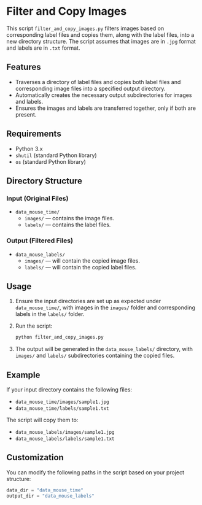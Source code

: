 # Filter and Copy Images

This script `filter_and_copy_images.py` filters images based on corresponding label files and copies them, along with the label files, into a new directory structure. The script assumes that images are in `.jpg` format and labels are in `.txt` format. 

## Features
- Traverses a directory of label files and copies both label files and corresponding image files into a specified output directory.
- Automatically creates the necessary output subdirectories for images and labels.
- Ensures the images and labels are transferred together, only if both are present.

## Requirements
- Python 3.x
- `shutil` (standard Python library)
- `os` (standard Python library)

## Directory Structure

### Input (Original Files)
- `data_mouse_time/`
  - `images/` — contains the image files.
  - `labels/` — contains the label files.

### Output (Filtered Files)
- `data_mouse_labels/`
  - `images/` — will contain the copied image files.
  - `labels/` — will contain the copied label files.

## Usage

1. Ensure the input directories are set up as expected under `data_mouse_time/`, with images in the `images/` folder and corresponding labels in the `labels/` folder.
   
2. Run the script:

    ```bash
    python filter_and_copy_images.py
    ```

3. The output will be generated in the `data_mouse_labels/` directory, with `images/` and `labels/` subdirectories containing the copied files.

## Example

If your input directory contains the following files:
- `data_mouse_time/images/sample1.jpg`
- `data_mouse_time/labels/sample1.txt`

The script will copy them to:
- `data_mouse_labels/images/sample1.jpg`
- `data_mouse_labels/labels/sample1.txt`

## Customization

You can modify the following paths in the script based on your project structure:

```python
data_dir = "data_mouse_time"
output_dir = "data_mouse_labels"
```
